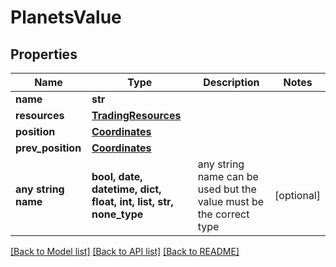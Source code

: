 # PlanetsValue


## Properties
Name | Type | Description | Notes
------------ | ------------- | ------------- | -------------
**name** | **str** |  | 
**resources** | [**TradingResources**](TradingResources.md) |  | 
**position** | [**Coordinates**](Coordinates.md) |  | 
**prev_position** | [**Coordinates**](Coordinates.md) |  | 
**any string name** | **bool, date, datetime, dict, float, int, list, str, none_type** | any string name can be used but the value must be the correct type | [optional]

[[Back to Model list]](../README.md#documentation-for-models) [[Back to API list]](../README.md#documentation-for-api-endpoints) [[Back to README]](../README.md)


